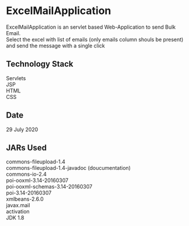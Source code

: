 # ExcelMailApplication
ExcelMailApplication is an servlet based Web-Application to send Bulk Email.
</br> Select the excel with list of emails (only emails column shouls be present) and send the message with a single click
## Technology Stack
Servlets</br>
JSP </br>
HTML</br>
CSS</br>

## Date
29 July 2020

## JARs Used
commons-fileupload-1.4</br>
commons-fileupload-1.4-javadoc (doucumentation) </br>
commons-io-2.4</br>
poi-ooxml-3.14-20160307</br>
poi-ooxml-schemas-3.14-20160307</br>
poi-3.14-20160307</br>
xmlbeans-2.6.0</br>
javax.mail</br>
activation </br>
JDK 1.8
